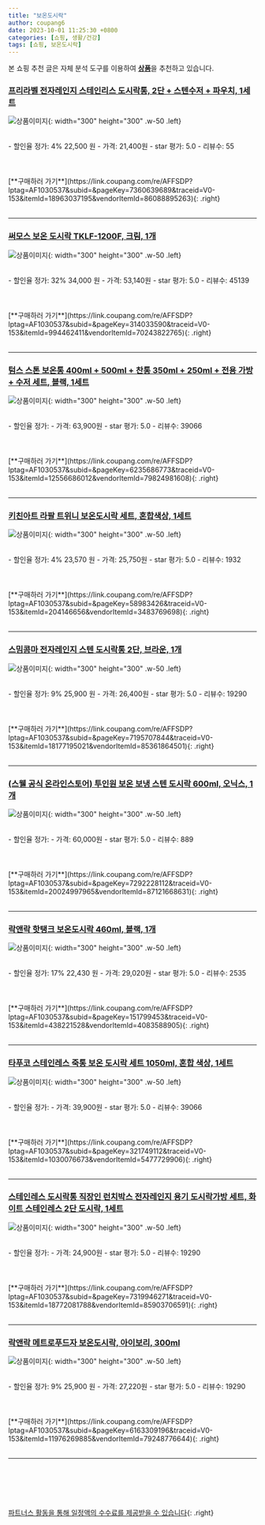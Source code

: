 ```yaml
---
title: "보온도시락"
author: coupang6
date: 2023-10-01 11:25:30 +0800
categories: [쇼핑, 생활/건강]
tags: [쇼핑, 보온도시락]
---
```


본 쇼핑 추천 글은 자체 분석 도구를 이용하여 [**상품**](https://link.coupang.com/a/bao1ui)을 추천하고 있습니다.

### [프리라벨 전자레인지 스테인리스 도시락통, 2단 + 스텐수저 + 파우치, 1세트](https://link.coupang.com/re/AFFSDP?lptag=AF1030537&subid=&pageKey=7360639689&traceid=V0-153&itemId=18963037195&vendorItemId=86088895263)

![상품이미지](https://thumbnail10.coupangcdn.com/thumbnails/remote/230x230ex/image/vendor_inventory/6f24/6cfa8d7fc2ce8b93cd5678c0cf4776f268608e00e166f88f617a6844291d.jpg){: width="300" height="300" .w-50 .left}


<br>
- 할인율 정가: 4%  22,500   원
- 가격: 21,400원
- star 평가: 5.0
- 리뷰수: 55
<br>
<br>
<br>
<br>
[**구매하러 가기**](https://link.coupang.com/re/AFFSDP?lptag=AF1030537&subid=&pageKey=7360639689&traceid=V0-153&itemId=18963037195&vendorItemId=86088895263){: .right}
<br>
<br>

---

### [써모스 보온 도시락 TKLF-1200F, 크림, 1개](https://link.coupang.com/re/AFFSDP?lptag=AF1030537&subid=&pageKey=314033590&traceid=V0-153&itemId=994462411&vendorItemId=70243822765)

![상품이미지](https://thumbnail7.coupangcdn.com/thumbnails/remote/230x230ex/image/retail/images/4284393754544689-5e77c3cb-ddaa-47de-9513-61389dd6387b.jpg){: width="300" height="300" .w-50 .left}


<br>
- 할인율 정가: 32%  34,000   원
- 가격: 53,140원
- star 평가: 5.0
- 리뷰수: 45139
<br>
<br>
<br>
<br>
[**구매하러 가기**](https://link.coupang.com/re/AFFSDP?lptag=AF1030537&subid=&pageKey=314033590&traceid=V0-153&itemId=994462411&vendorItemId=70243822765){: .right}
<br>
<br>

---

### [텀스 스톤 보온통 400ml + 500ml + 찬통 350ml + 250ml + 전용 가방 + 수저 세트, 블랙, 1세트](https://link.coupang.com/re/AFFSDP?lptag=AF1030537&subid=&pageKey=6235686773&traceid=V0-153&itemId=12556686012&vendorItemId=79824981608)

![상품이미지](https://thumbnail7.coupangcdn.com/thumbnails/remote/230x230ex/image/retail/images/1057283479318306-c162838c-f2ec-48d7-ab39-0051f489e2ba.jpg){: width="300" height="300" .w-50 .left}


<br>
- 할인율 정가: 
- 가격: 63,900원
- star 평가: 5.0
- 리뷰수: 39066
<br>
<br>
<br>
<br>
[**구매하러 가기**](https://link.coupang.com/re/AFFSDP?lptag=AF1030537&subid=&pageKey=6235686773&traceid=V0-153&itemId=12556686012&vendorItemId=79824981608){: .right}
<br>
<br>

---

### [키친아트 라팔 트위니 보온도시락 세트, 혼합색상, 1세트](https://link.coupang.com/re/AFFSDP?lptag=AF1030537&subid=&pageKey=58983426&traceid=V0-153&itemId=204146656&vendorItemId=3483769698)

![상품이미지](https://thumbnail7.coupangcdn.com/thumbnails/remote/230x230ex/image/retail/images/2018/01/09/10/4/8f09b64d-3d78-4e61-9db1-548791c45902.jpg){: width="300" height="300" .w-50 .left}


<br>
- 할인율 정가: 4%  23,570   원
- 가격: 25,750원
- star 평가: 5.0
- 리뷰수: 1932
<br>
<br>
<br>
<br>
[**구매하러 가기**](https://link.coupang.com/re/AFFSDP?lptag=AF1030537&subid=&pageKey=58983426&traceid=V0-153&itemId=204146656&vendorItemId=3483769698){: .right}
<br>
<br>

---

### [스밈콤마 전자레인지 스텐 도시락통 2단, 브라운, 1개](https://link.coupang.com/re/AFFSDP?lptag=AF1030537&subid=&pageKey=7195707844&traceid=V0-153&itemId=18177195021&vendorItemId=85361864501)

![상품이미지](https://thumbnail9.coupangcdn.com/thumbnails/remote/230x230ex/image/vendor_inventory/8718/3fd54a0db9b764de76d8cde5747bd64f90f69b63ba50c6fe5b9178d0454d.jpg){: width="300" height="300" .w-50 .left}


<br>
- 할인율 정가: 9%  25,900   원
- 가격: 26,400원
- star 평가: 5.0
- 리뷰수: 19290
<br>
<br>
<br>
<br>
[**구매하러 가기**](https://link.coupang.com/re/AFFSDP?lptag=AF1030537&subid=&pageKey=7195707844&traceid=V0-153&itemId=18177195021&vendorItemId=85361864501){: .right}
<br>
<br>

---

### [(스웰 공식 온라인스토어) 투인원 보온 보냉 스텐 도시락 600ml, 오닉스, 1개](https://link.coupang.com/re/AFFSDP?lptag=AF1030537&subid=&pageKey=7292228112&traceid=V0-153&itemId=20024997965&vendorItemId=87121668631)

![상품이미지](https://thumbnail7.coupangcdn.com/thumbnails/remote/230x230ex/image/vendor_inventory/ccfe/6602a2ad251c972e02d398e679fc60ae790c07a616b0c0a2cac468eef718.jpg){: width="300" height="300" .w-50 .left}


<br>
- 할인율 정가: 
- 가격: 60,000원
- star 평가: 5.0
- 리뷰수: 889
<br>
<br>
<br>
<br>
[**구매하러 가기**](https://link.coupang.com/re/AFFSDP?lptag=AF1030537&subid=&pageKey=7292228112&traceid=V0-153&itemId=20024997965&vendorItemId=87121668631){: .right}
<br>
<br>

---

### [락앤락 핫탱크 보온도시락 460ml, 블랙, 1개](https://link.coupang.com/re/AFFSDP?lptag=AF1030537&subid=&pageKey=151799453&traceid=V0-153&itemId=438221528&vendorItemId=4083588905)

![상품이미지](https://thumbnail6.coupangcdn.com/thumbnails/remote/230x230ex/image/retail/images/1742561084044955-1f2f409b-1130-4435-8fd1-9473b9f8dad1.jpg){: width="300" height="300" .w-50 .left}


<br>
- 할인율 정가: 17%  22,430   원
- 가격: 29,020원
- star 평가: 5.0
- 리뷰수: 2535
<br>
<br>
<br>
<br>
[**구매하러 가기**](https://link.coupang.com/re/AFFSDP?lptag=AF1030537&subid=&pageKey=151799453&traceid=V0-153&itemId=438221528&vendorItemId=4083588905){: .right}
<br>
<br>

---

### [타푸코 스테인레스 죽통 보온 도시락 세트 1050ml, 혼합 색상, 1세트](https://link.coupang.com/re/AFFSDP?lptag=AF1030537&subid=&pageKey=321749112&traceid=V0-153&itemId=1030076673&vendorItemId=5477729906)

![상품이미지](https://thumbnail6.coupangcdn.com/thumbnails/remote/230x230ex/image/retail/images/210254766857745-769af7a2-9b83-4c14-ade9-2df88c36e2e7.jpg){: width="300" height="300" .w-50 .left}


<br>
- 할인율 정가: 
- 가격: 39,900원
- star 평가: 5.0
- 리뷰수: 39066
<br>
<br>
<br>
<br>
[**구매하러 가기**](https://link.coupang.com/re/AFFSDP?lptag=AF1030537&subid=&pageKey=321749112&traceid=V0-153&itemId=1030076673&vendorItemId=5477729906){: .right}
<br>
<br>

---

### [스테인레스 도시락통 직장인 런치박스 전자레인지 용기 도시락가방 세트, 화이트 스테인레스 2단 도시락, 1세트](https://link.coupang.com/re/AFFSDP?lptag=AF1030537&subid=&pageKey=7319946271&traceid=V0-153&itemId=18772081788&vendorItemId=85903706591)

![상품이미지](https://thumbnail10.coupangcdn.com/thumbnails/remote/230x230ex/image/vendor_inventory/a818/acced5c7fe474dcdb815043775050c4fd668bc46540b6669f1ea71d8ac12.png){: width="300" height="300" .w-50 .left}


<br>
- 할인율 정가: 
- 가격: 24,900원
- star 평가: 5.0
- 리뷰수: 19290
<br>
<br>
<br>
<br>
[**구매하러 가기**](https://link.coupang.com/re/AFFSDP?lptag=AF1030537&subid=&pageKey=7319946271&traceid=V0-153&itemId=18772081788&vendorItemId=85903706591){: .right}
<br>
<br>

---

### [락앤락 메트로푸드자 보온도시락, 아이보리, 300ml](https://link.coupang.com/re/AFFSDP?lptag=AF1030537&subid=&pageKey=6163309196&traceid=V0-153&itemId=11976269885&vendorItemId=79248776644)

![상품이미지](https://thumbnail8.coupangcdn.com/thumbnails/remote/230x230ex/image/retail/images/4283838608405667-e1a8afbd-78ba-4283-8a87-5f6d2354c3fd.jpg){: width="300" height="300" .w-50 .left}


<br>
- 할인율 정가: 9%  25,900   원
- 가격: 27,220원
- star 평가: 5.0
- 리뷰수: 19290
<br>
<br>
<br>
<br>
[**구매하러 가기**](https://link.coupang.com/re/AFFSDP?lptag=AF1030537&subid=&pageKey=6163309196&traceid=V0-153&itemId=11976269885&vendorItemId=79248776644){: .right}
<br>
<br>

---
<br><br><br><br><br> [파트너스 활동을 통해 일정액의 수수료를 제공받을 수 있습니다](https://link.coupang.com/a/bao1ui){: .right}